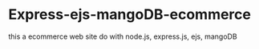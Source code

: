 # Express-ejs-mangoDB-ecommerce
this a ecommerce web site do with node.js, express.js, ejs, mangoDB
